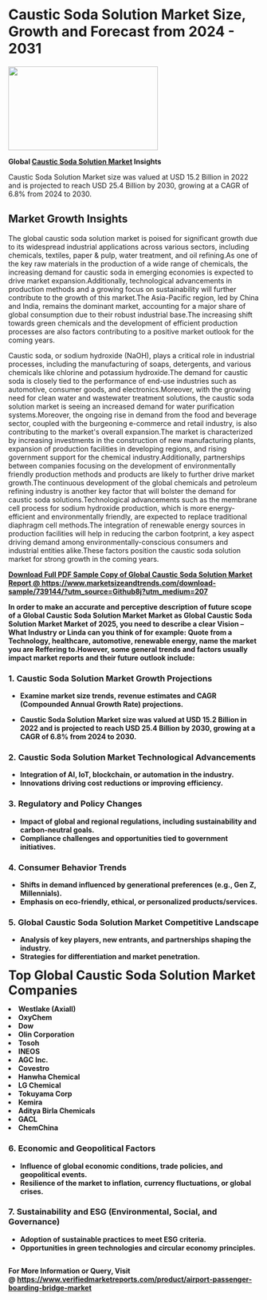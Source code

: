<H1>Caustic Soda Solution Market Size, Growth and Forecast from 2024 - 2031</H1><img class="aligncenter size-medium wp-image-584254" src="https://thirdeyenews.in/wp-content/uploads/2024/09/Global-Market-Research-300x168.jpeg" alt="" width="300" height="168" /><p><strong>Global&nbsp;<a href="https://www.marketsizeandtrends.com/download-sample/739144/?utm_source=Github8j?utm_medium=207">Caustic Soda Solution Market</a> Insights</strong></p><p>Caustic Soda Solution Market size was valued at USD 15.2 Billion in 2022 and is projected to reach USD 25.4 Billion by 2030, growing at a CAGR of 6.8% from 2024 to 2030.</p><p><h2>Market Growth Insights</h2> <p>The global caustic soda solution market is poised for significant growth due to its widespread industrial applications across various sectors, including chemicals, textiles, paper & pulp, water treatment, and oil refining.As one of the key raw materials in the production of a wide range of chemicals, the increasing demand for caustic soda in emerging economies is expected to drive market expansion.Additionally, technological advancements in production methods and a growing focus on sustainability will further contribute to the growth of this market.The Asia-Pacific region, led by China and India, remains the dominant market, accounting for a major share of global consumption due to their robust industrial base.The increasing shift towards green chemicals and the development of efficient production processes are also factors contributing to a positive market outlook for the coming years.</p> <p><strong><a href="sample-download-link"></a></strong></p> <p>Caustic soda, or sodium hydroxide (NaOH), plays a critical role in industrial processes, including the manufacturing of soaps, detergents, and various chemicals like chlorine and potassium hydroxide.The demand for caustic soda is closely tied to the performance of end-use industries such as automotive, consumer goods, and electronics.Moreover, with the growing need for clean water and wastewater treatment solutions, the caustic soda solution market is seeing an increased demand for water purification systems.Moreover, the ongoing rise in demand from the food and beverage sector, coupled with the burgeoning e-commerce and retail industry, is also contributing to the market's overall expansion.The market is characterized by increasing investments in the construction of new manufacturing plants, expansion of production facilities in developing regions, and rising government support for the chemical industry.Additionally, partnerships between companies focusing on the development of environmentally friendly production methods and products are likely to further drive market growth.The continuous development of the global chemicals and petroleum refining industry is another key factor that will bolster the demand for caustic soda solutions.Technological advancements such as the membrane cell process for sodium hydroxide production, which is more energy-efficient and environmentally friendly, are expected to replace traditional diaphragm cell methods.The integration of renewable energy sources in production facilities will help in reducing the carbon footprint, a key aspect driving demand among environmentally-conscious consumers and industrial entities alike.These factors position the caustic soda solution market for strong growth in the coming years.<p><strong><a href="get-more-link"></p><p><span class=""><strong>Download Full PDF Sample Copy of Global Caustic Soda Solution Market Report</strong> @ <a href="https://www.marketsizeandtrends.com/download-sample/739144/?utm_source=Github8j?utm_medium=207" target="_blank">https://www.marketsizeandtrends.com/download-sample/739144/?utm_source=Github8j?utm_medium=207</a></span></p><p>In order to make an accurate and perceptive description of future scope of a Global&nbsp;Caustic Soda Solution Market Market as Global&nbsp;Caustic Soda Solution Market Market of 2025, you need to describe a clear Vision &ndash; What Industry or Linda can you think of for example: Quote from a Technology, healthcare, automotive, renewable energy, name the market you are Reffering to.However, some general trends and factors usually impact market reports and their future outlook include:</p><h3>1.&nbsp;<strong>Caustic Soda Solution Market Growth Projections</strong></h3><ul><li>Examine market size trends, revenue estimates and CAGR (Compounded Annual Growth Rate) projections.</li><li><p>Caustic Soda Solution Market size was valued at USD 15.2 Billion in 2022 and is projected to reach USD 25.4 Billion by 2030, growing at a CAGR of 6.8% from 2024 to 2030.</p></li></ul><h3>2.&nbsp;<strong>Caustic Soda Solution Market Technological Advancements</strong></h3><ul><li>Integration of AI, IoT, blockchain, or automation in the industry.</li><li>Innovations driving cost reductions or improving efficiency.</li></ul><h3>3.&nbsp;<strong>Regulatory and Policy Changes</strong></h3><ul><li>Impact of global and regional regulations, including sustainability and carbon-neutral goals.</li><li>Compliance challenges and opportunities tied to government initiatives.</li></ul><h3>4.&nbsp;<strong>Consumer Behavior Trends</strong></h3><ul><li>Shifts in demand influenced by generational preferences (e.g., Gen Z, Millennials).</li><li>Emphasis on eco-friendly, ethical, or personalized products/services.</li></ul><h3>5.&nbsp;<strong>Global Caustic Soda Solution Market Competitive Landscape</strong></h3><ul><li>Analysis of key players, new entrants, and partnerships shaping the industry.</li><li>Strategies for differentiation and market penetration.</li></ul><p data-pm-slice="1 1 []"><span style="color: inherit; font-family: inherit; font-size: 25px;">Top Global Caustic Soda Solution Market Companies</span></p><div class="" data-test-id=""><p><li>Westlake (Axiall)</li><li> OxyChem</li><li> Dow</li><li> Olin Corporation</li><li> Tosoh</li><li> INEOS</li><li> AGC Inc.</li><li> Covestro</li><li> Hanwha Chemical</li><li> LG Chemical</li><li> Tokuyama Corp</li><li> Kemira</li><li> Aditya Birla Chemicals</li><li> GACL</li><li> ChemChina</li></p></div><h3>6.&nbsp;<strong>Economic and Geopolitical Factors</strong></h3><ul><li>Influence of global economic conditions, trade policies, and geopolitical events.</li><li>Resilience of the market to inflation, currency fluctuations, or global crises.</li></ul><h3>7.&nbsp;<strong>Sustainability and ESG (Environmental, Social, and Governance)</strong></h3><ul><li>Adoption of sustainable practices to meet ESG criteria.</li><li>Opportunities in green technologies and circular economy principles.</li></ul><h2><strong style="font-size: 14px;">For More Information or Query, Visit @&nbsp;</strong><a style="background-color: #ffffff; font-size: 14px;" href="https://www.marketsizeandtrends.com/report/caustic-soda-solution-market/" target="_blank">https://www.verifiedmarketreports.com/product/airport-passenger-boarding-bridge-market</a></h2>